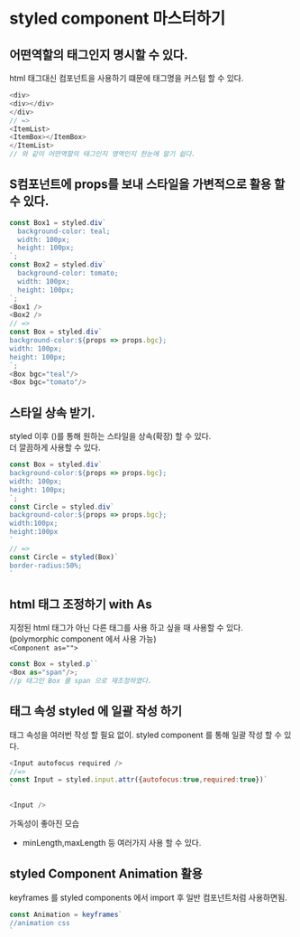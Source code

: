 # styled component 마스터하기 

## 어떤역할의 태그인지 명시할 수 있다.
html 태그대신 컴포넌트을 사용하기 떄문에 태그명을 커스텀 할 수 있다.  
```js
<div>
<div></div>
</div>
// =>
<ItemList>
<ItemBox></ItemBox>
</ItemList>
// 와 같이 어떤역할의 태그인지 영역인지 한눈에 알기 쉽다.
```

## S컴포넌트에 props를 보내 스타일을 가변적으로 활용 할 수 있다.

```js
const Box1 = styled.div`
  background-color: teal;
  width: 100px;
  height: 100px;
`;
const Box2 = styled.div`
  background-color: tomato;
  width: 100px;
  height: 100px;
`;
<Box1 />
<Box2 />
// =>
const Box = styled.div`
background-color:${props => props.bgc};
width: 100px;
height: 100px;
`;
<Box bgc="teal"/>
<Box bgc="tomato"/>
```

## 스타일 상속 받기.
styled 이후 ()를 통해 원하는 스타일을 상속(확장) 할 수 있다.  
더 깔끔하게 사용할 수 있다.
```js
const Box = styled.div`
background-color:${props => props.bgc};
width: 100px;
height: 100px;
`;
const Circle = styled.div`
background-color:${props => props.bgc};
width:100px;
height:100px
`
// => 
const Circle = styled(Box)`
border-radius:50%;
`
```

## html 태그 조정하기 with As 
지정된 html 태그가 아닌 다른 태그를 사용 하고 싶을 때 사용할 수 있다.  
(polymorphic component 에서 사용 가능)  
`<Component as="">`

```js
const Box = styled.p``
<Box as="span"/>;
//p 태그인 Box 를 span 으로 재조정하였다.
```

## 태그 속성 styled 에 일괄 작성 하기
태그 속성을 여러번 작성 할 필요 없이.
styled component 를 통해 일괄 작성 할 수 있다. 
```js
<Input autofocus required />
//=>
const Input = styled.input.attr({autofocus:true,required:true})`
`
  
<Input />
```
가독성이 좋아진 모습
* minLength,maxLength 등 여러가지 사용 할 수 있다.

## styled Component Animation 활용
keyframes 를 styled components 에서 import 후
일반 컴포넌트처럼 사용하면됨.

```js
const Animation = keyframes`
//animation css 
`
```

##
